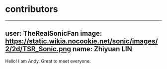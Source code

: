 # contributors
 ---
 user: TheRealSonicFan
 image: https://static.wikia.nocookie.net/sonic/images/2/2d/TSR_Sonic.png
 name: Zhiyuan LIN
 ---
 Hello! I am Andy. Great to meet everyone.
